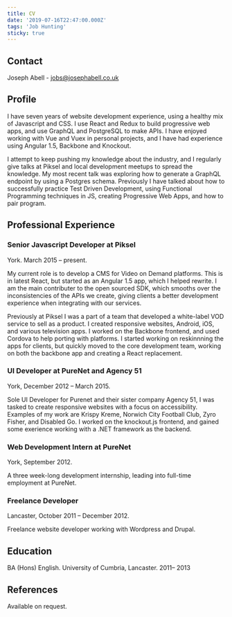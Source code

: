 ```yaml
---
title: CV
date: '2019-07-16T22:47:00.000Z'
tags: 'Job Hunting'
sticky: true
---
```


## Contact

Joseph Abell - jobs@josephabell.co.uk

## Profile

I have seven years of website development experience, using a healthy mix of Javascript and
CSS. I use React and Redux to build progressive web apps, and use GraphQL and PostgreSQL to make APIs. I have enjoyed working with Vue and Vuex in personal projects, and I have had experience using Angular 1.5, Backbone and Knockout.

I attempt to keep pushing my knowledge about the industry, and I regularly give talks at Piksel and local development meetups to spread the knowledge. My most recent talk was exploring how to generate a GraphQL endpoint by using a Postgres schema. Previously I have talked about how to successfully practice Test Driven Development, using Functional Programming techniques in JS, creating Progressive Web Apps, and how to pair program.

## Professional Experience

### Senior Javascript Developer at Piksel

York. March 2015 – present.

My current role is to develop a CMS for Video on Demand platforms. This is in latest React, but
started as an Angular 1.5 app, which I helped rewrite. I am the main contributer to the open
sourced SDK, which smooths over the inconsistencies of the APIs we create, giving clients a better development experience when integrating with our services.

Previously at Piksel I was a part of a team that developed a white-label VOD service to sell as
a product. I created responsive websites, Android, iOS, and various television apps. I worked
on the Backbone frontend, and used Cordova to help porting with platforms. I started working on reskinnning the apps for clients, but quickly moved to the core development team, working on both the backbone app and creating a React replacement.

### UI Developer at PureNet and Agency 51

York, December 2012 – March 2015.

Sole UI Developer for Purenet and their sister company Agency 51, I was tasked to create responsive websites with a focus on accessibility. Examples of my work are Krispy Kreme, Norwich City Football Club, Zyro Fisher, and Disabled Go. I worked on the knockout.js frontend, and gained some exerience working with a .NET framework as the backend.

### Web Development Intern at PureNet

York, September 2012.

A three week-long development internship, leading into full-time employment at PureNet.

### Freelance Developer

Lancaster, October 2011 – December 2012.

Freelance website developer working with Wordpress and Drupal.

## Education

BA (Hons) English. University of Cumbria, Lancaster. 2011– 2013

## References

Available on request.
